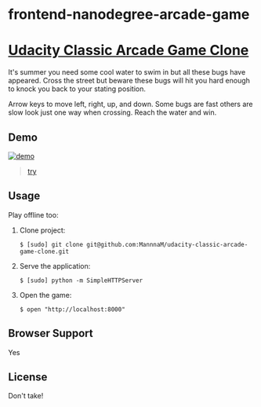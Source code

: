 frontend-nanodegree-arcade-game
===============================

# [Udacity Classic Arcade Game Clone](https://github.com/udacity/frontend-nanodegree-arcade-game)

It's summer you need some cool water to swim in but all these bugs have appeared. Cross the street but beware these bugs will hit you hard enough to knock you back to your stating position.

Arrow keys to move left, right, up, and down. 
Some bugs are fast others are slow look just one way when crossing.
Reach the water and win.

## Demo

[![demo](./images/demo.gif)](http://MannnaM.github.io/udacity-classic-arcade-game-clone/)

> [try](http://MannnaM.github.io/udacity-classic-arcade-game-clone/)

## Usage

Play offline too:

1. Clone project:

    ```
    $ [sudo] git clone git@github.com:MannnaM/udacity-classic-arcade-game-clone.git
    ```

2. Serve the application:

    ```
    $ [sudo] python -m SimpleHTTPServer
    ```

3. Open the game:

    ```
    $ open "http://localhost:8000"
    ```

## Browser Support

Yes

## License

Don't take!
